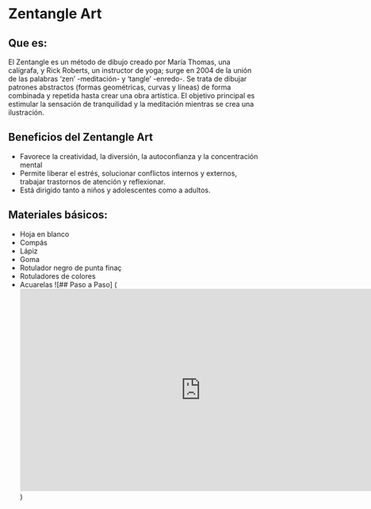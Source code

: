 # Zentangle Art
## Que es:
El Zentangle es un método de dibujo creado por María Thomas, una calígrafa, y Rick Roberts, un instructor de yoga; surge en 2004 de la unión de las palabras ‘zen’ -meditación- y ‘tangle’ -enredo-. Se trata de dibujar patrones abstractos (formas geométricas, curvas y líneas) de forma combinada y repetida hasta crear una obra artística. El objetivo principal es estimular la sensación de tranquilidad y la meditación mientras se crea una ilustración.
## Beneficios del Zentangle Art 
- Favorece la creatividad, la diversión, la autoconfianza y la concentración mental
- Permite liberar el estrés, solucionar conflictos internos y externos, trabajar trastornos de atención y reflexionar. 
- Está dirigido tanto a niños y adolescentes como a adultos. 
## Materiales básicos:
- Hoja en blanco
- Compás
- Lápiz
- Goma
- Rotulador negro de punta finaç
- Rotuladores de colores
- Acuarelas
![## Paso a Paso] (<iframe width="727" height="409" src="https://www.youtube.com/embed/12yvV-DEk34" frameborder="0" allow="accelerometer; autoplay; clipboard-write; encrypted-media; gyroscope; picture-in-picture" allowfullscreen></iframe>)
